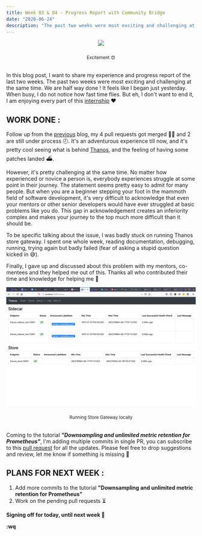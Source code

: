 ```yaml
---
title: Week 03 & 04 - Progress Report with Community Bridge
date: "2020-06-24"
description: "The past two weeks were most exciting and challenging at the same time. We are half way done !"
---
```


<p align="center">
  <img src="./excited.gif">
</p>
<center><sub>Excitement 😍</sub></center><br/>

In this blog post, I want to share my experience and progress report of the last two weeks. The past two weeks were most exciting and challenging at the same time. We are half way done ! It feels like I began just yesterday. When busy, I do not notice how fast time flies. But eh, I don't want to end it, I am enjoying every part of this [internship](https://soniasingla.com/cncf-intern-with-thanos/) ❤️

## WORK DONE :

Follow up from the [previous](https://soniasingla.com/week2-community-bridge-progress-report/) blog, my 4 pull requests got merged 💃🏻 and 2 are still under process 🕗. It's an adventurous experience till now, and it's pretty cool seeing what is behind [Thanos](thanos.io), and the feeling of having some patches landed ⛴.

However, it's pretty challenging at the same time. No matter how experienced or novice a person is, everybody experiences struggle at some point in their journey. The statement seems pretty easy to admit for many people. But when you are a beginner stepping your foot in the mammoth field of software development, it's very difficult to acknowledge that even your mentors or other senior developers would have ever struggled at basic problems like you do. This gap in acknowledgement creates an inferiority complex and makes your journey to the top much more difficult than it should be.

To be specific talking about the issue, I was badly stuck on running Thanos store gateway. I spent one whole week, reading documentation, debugging, running, trying again but badly failed (fear of asking a stupid question kicked in 😅).

Finally, I gave up and discussed about this problem with my mentors, co-mentees and they helped me out of this. Thanks all who contributed their time and knowledge for helping me 🤗

<p align="center">
  <img src="./store.png">
</p>
<center><sub>Running Store Gateway locally</sub></center><br/>

Coming to the tutorial **<i>"Downsampling and unlimited metric retention for Prometheus"</i>**, I'm adding multiple commits in single PR, you can subscribe to this [pull request](https://github.com/thanos-io/thanos/pull/2801) for all the updates. Please feel free to drop suggestions and review, let me know if something is missing 🤗

## PLANS FOR NEXT WEEK :

1. Add more commits to the tutorial **"Downsampling and unlimited metric retention for Prometheus"**
2. Work on the pending pull requests ⏳

**Signing off for today, until next week 👻**

**:wq**